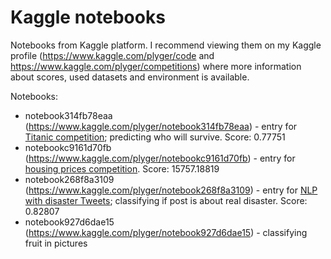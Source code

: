 # Kaggle notebooks

Notebooks from Kaggle platform. I recommend viewing them on my Kaggle profile (https://www.kaggle.com/plyger/code and https://www.kaggle.com/plyger/competitions) where more information about scores, used datasets and environment is available.

Notebooks:
- notebook314fb78eaa (https://www.kaggle.com/plyger/notebook314fb78eaa) - entry for [Titanic competition](https://www.kaggle.com/c/titanic); predicting who will survive. Score: 0.77751
- notebookc9161d70fb (https://www.kaggle.com/plyger/notebookc9161d70fb) - entry for [housing prices competition](https://www.kaggle.com/c/home-data-for-ml-course). Score: 15757.18819
- notebook268f8a3109 (https://www.kaggle.com/plyger/notebook268f8a3109) - entry for [NLP with disaster Tweets](https://www.kaggle.com/c/nlp-getting-started); classifying if post is about real disaster. Score: 0.82807
- notebook927d6dae15 (https://www.kaggle.com/plyger/notebook927d6dae15) - classifying fruit in pictures
